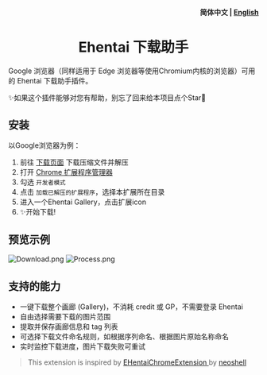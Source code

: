 <h4 align="right"><strong>简体中文</strong> | <a href="./README.md">English</a></h4>
<div align="center">
<h1>Ehentai 下载助手</h1>
</div>

Google 浏览器（同样适用于 Edge 浏览器等使用Chromium内核的浏览器）可用的 Ehentai 下载助手插件。

✨如果这个插件能够对您有帮助，别忘了回来给本项目点个Star🤗

## 安装
以Google浏览器为例：

1. 前往 [下载页面](../../releases) 下载压缩文件并解压
2. 打开 [Chrome 扩展程序管理器](chrome://extensions) 
3. 勾选 `开发者模式`
4. 点击 `加载已解压的扩展程序`，选择本扩展所在目录
5. 进入一个Ehentai Gallery，点击扩展icon
6. ✨开始下载!

## 预览示例
![Download.png](https://s2.loli.net/2024/07/07/X1JjBsFDzk8pZTg.png)
![Process.png](https://s2.loli.net/2024/07/07/4lw8aZO3isjhrcb.png)

## 支持的能力
+ 一键下载整个画廊 (Gallery)，不消耗 credit 或 GP，不需要登录 Ehentai
+ 自由选择需要下载的图片范围
+ 提取并保存画廊信息和 tag 列表
+ 可选择下载文件命名规则，如根据序列命名、根据图片原始名称命名
+ 实时监控下载进度，图片下载失败可重试

> This extension is inspired by [EHentaiChromeExtension
](https://github.com/neoshell/EHentaiChromeExtension) by [neoshell](https://github.com/neoshell)

